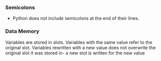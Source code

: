 ### Semicolons
* Python does not include semicolons at the end of their lines.
### Data Memory
Variables are stored in slots. Variables with the same value refer to the original slot. Variables rewritten with a new value does not overwrite the original slot it was stored in- a new slot is written for the new value
